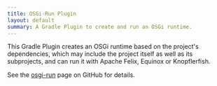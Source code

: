 ```yaml
---
title: OSGi-Run Plugin
layout: default
summary: A Gradle Plugin to create and run an OSGi runtime. 
---
```


This Gradle Plugin creates an OSGi runtime based on the project's dependencies,
which may include the project itself as well as its subprojects, and can run it with
Apache Felix, Equinox or Knopflerfish.

See the [osgi-run][1] page on GitHub for details.

[1]: https://github.com/renatoathaydes/osgi-run

